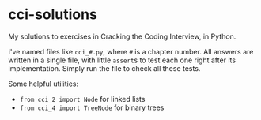# cci-solutions
My solutions to exercises in Cracking the Coding Interview, in Python.

I've named files like `cci_#.py`, where `#` is a chapter number. All answers are written in a single file, with little `assert`s to test each one right after its implementation. Simply run the file to check all these tests.

Some helpful utilities:
- `from cci_2 import Node` for linked lists
- `from cci_4 import TreeNode` for binary trees
